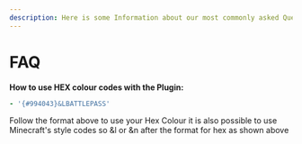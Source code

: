 ```yaml
---
description: Here is some Information about our most commonly asked Questions.
---
```


# FAQ

**How to use HEX colour codes with the Plugin:**

```yaml
- '{#994043}&LBATTLEPASS'
```

Follow the format above to use your Hex Colour it is also possible to use Minecraft's style codes so \&l or \&n after the format for hex as shown above
